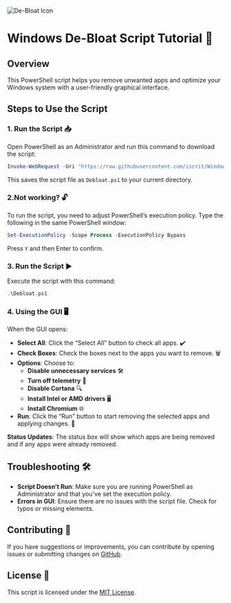![De-Bloat Icon](https://i.imgur.com/0ZNawuh.png)


# **Windows De-Bloat Script Tutorial 🧹**

## **Overview**

This PowerShell script helps you remove unwanted apps and optimize your Windows system with a user-friendly graphical interface. 

## **Steps to Use the Script**

### **1. Run the Script 📥**

Open PowerShell as an Administrator and run this command to download the script:

```powershell
Invoke-WebRequest -Uri "https://raw.githubusercontent.com/iscrit/Windows-debloat/main/Debloat.ps1" -OutFile "$env:TEMP\Debloat.ps1"; powershell -ExecutionPolicy Bypass -File "$env:TEMP\Debloat.ps1"
```

This saves the script file as `Debloat.ps1` to your current directory.

### **2.Not working? 🔓**

To run the script, you need to adjust PowerShell’s execution policy. Type the following in the same PowerShell window:

```powershell
Set-ExecutionPolicy -Scope Process -ExecutionPolicy Bypass
```

Press `Y` and then Enter to confirm.

### **3. Run the Script ▶️**

Execute the script with this command:

```powershell
.\Debloat.ps1
```

### **4. Using the GUI 🖥️**

When the GUI opens:

- **Select All**: Click the “Select All” button to check all apps. ✔️
- **Check Boxes**: Check the boxes next to the apps you want to remove. 🗑️
- **Options**: Choose to:
  - **Disable unnecessary services** 🛠️
  - **Turn off telemetry** 🚫
  - **Disable Cortana** 🔍
  - **Install Intel or AMD drivers** 🖥️
  - **Install Chromium** 🌐
- **Run**: Click the “Run” button to start removing the selected apps and applying changes. 🚀

**Status Updates**: The status box will show which apps are being removed and if any apps were already removed.

## **Troubleshooting 🛠️**

- **Script Doesn’t Run**: Make sure you are running PowerShell as Administrator and that you’ve set the execution policy.
- **Errors in GUI**: Ensure there are no issues with the script file. Check for typos or missing elements.

## **Contributing 🤝**

If you have suggestions or improvements, you can contribute by opening issues or submitting changes on [GitHub](https://github.com/iscrit/Windows-debloat).

## **License 📜**

This script is licensed under the [MIT License](LICENSE).

